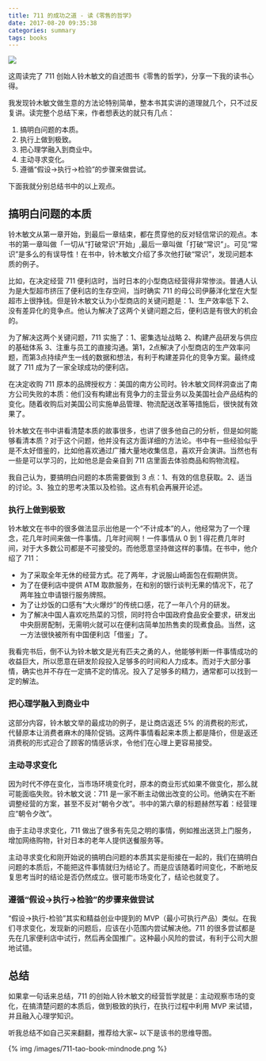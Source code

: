 ```yaml
---
title: 711 的成功之道 - 读《零售的哲学》
date: 2017-08-20 09:35:38
categories: summary
tags: books
---
```


![](http://img11.360buyimg.com/n1/jfs/t826/105/1361669663/276778/2b0f7740/55a36592N2a41e456.jpg)

这周读完了 711 创始人铃木敏文的自述图书《零售的哲学》，分享一下我的读书心得。

我发现铃木敏文做生意的方法论特别简单，整本书其实讲的道理就几个，只不过反复讲。读完整个总结下来，作者想表达的就只有几点：

 1. 搞明白问题的本质。
 2. 执行上做到极致。
 3. 把心理学融入到商业中。
 4. 主动寻求变化。
 5. 遵循“假设->执行->检验”的步骤来做尝试。

下面我就分别总结书中的以上观点。

## 搞明白问题的本质

铃木敏文从第一章开始，到最后一章结束，都在贯穿他的反对轻信常识的观点。本书的第一章叫做「一切从“打破常识”开始」,最后一章叫做「打破“常识”」。可见“常识”是多么的有误导性！在书中，铃木敏文介绍了多次他打破“常识”，发现问题本质的例子。

比如，在决定经营 711 便利店时，当时日本的小型商店经营得非常惨淡。普通人认为是大型超市挤压了便利店的生存空间，当时确实 711 的母公司伊藤洋化堂在大型超市上很挣钱。但是铃木敏文认为小型商店的关键问题是：1、生产效率低下 2、没有差异化的竞争点。他认为解决了这两个关键问题之后，便利店是有很大的机会的。

为了解决这两个关键问题，711 实施了：1、密集选址战略 2、构建产品研发与供应的基础体系 3、注重与员工的直接沟通。第1，2点解决了小型商店的生产效率问题，而第3点持续产生一线的数据和想法，有利于构建差异化的竞争方案。最终成就了 711 成为了一家全球成功的便利店。

在决定收购 711 原本的品牌授权方：美国的南方公司时。铃木敏文同样洞查出了南方公司失败的本质：他们没有构建出有竞争力的主营业务以及美国社会产品结构的变化。随着收购后对美国公司实施单品管理、物流配送改革等措施后，很快就有效果了。

铃木敏文在书中讲看清楚本质的故事很多，也讲了很多他自己的分析，但是如何能够看清本质？对于这个问题，他并没有这方面详细的方法论。书中有一些经验似乎是不太好借鉴的，比如他喜欢通过广播大量地收集信息，喜欢开会演讲。当然也有一些是可以学习的，比如他总是会亲自到 711 店里面去体验商品和购物流程。

我自己认为，要搞明白问题的本质需要做到 3 点：1、有效的信息获取。2、适当的讨论。3、独立的思考决策以及检验。这点有机会再展开论述。

### 执行上做到极致

铃木敏文在书中的很多做法显示出他是一个“不计成本”的人，他经常为了一个理念，花几年时间来做一件事情。几年时间啊！一件事情从 0 到 1 得花费几年时间，对于大多数公司都是不可接受的。而他愿意坚持做这样的事情。在书中，他介绍了 711：

 - 为了采取全年无休的经营方式。花了两年，才说服山崎面包在假期供货。
 - 为了在便利店中提供 ATM 取款服务，在和别的银行谈判无果的情况下，花了两年独立申请银行服务牌照。
 - 为了让炒饭的口感有“大火爆炒”的传统口感，花了一年八个月的研发。
 - 为了解决中国人喜欢吃热菜的习惯，同时符合中国政府食品安全要求，研发出中央厨房配制，无需明火就可以在便利店简单加热售卖的现煮食品。当然，这一方法很快被所有中国便利店「借鉴」了。

我看完书后，倒不认为铃木敏文是光有匹夫之勇的人，他能够判断一件事情成功的收益巨大，所以愿意在研发阶段投入足够多的时间和人力成本。而对于大部分事情，确实也并不存在一定搞不定的情况。投入了足够多的精力，通常都可以找到一定的解法。

### 把心理学融入到商业中

这部分内容，铃木敏文举的最成功的例子，是让商店返还 5% 的消费税的形式，代替原本让消费者麻木的降阶促销。这两件事情看起来本质上都是降价，但是返还消费税的形式迎合了顾客的情感诉求，令他们在心理上更容易接受。

### 主动寻求变化

因为时代不停在变化，当市场环境变化时，原本的商业形式如果不做变化，那么就可能面临失败。铃木敏文说：711 是一家不断主动做出改变的公司。他确实在不断调整经营的方案，甚至不反对“朝令夕改”。书中的第六章的标题赫然写着：经营理应“朝令夕改”。

由于主动寻求变化，711 做出了很多有先见之明的事情，例如推出送货上门服务，增加网络购物，针对日本的老年人提供送餐服务等。

主动寻求变化和刚开始说的搞明白问题的本质其实是衔接在一起的，我们在搞明白问题的本质后，不能把这件事情就归为结论了。而是应该随着时间变化，不断地反复思考当时的结论是否仍然成立。很可能市场变化了，结论也就变了。

### 遵循“假设->执行->检验”的步骤来做尝试

“假设->执行-检验”其实和精益创业中提到的 MVP（最小可执行产品）类似。在我们寻求变化，发现新的问题后，应该在小范围内尝试解决他。711 的很多尝试都是先在几家便利店中试行，然后再全国推广。这种最小风险的尝试，有利于公司大胆地试错。

## 总结

如果拿一句话来总结，711 的创始人铃木敏文的经营哲学就是：主动观察市场的变化，在搞清楚问题的本质后，做到极致的执行，在执行过程中利用 MVP 来试错，并且融入心理学知识。

听我总结不如自己买来翻翻，推荐给大家~ 以下是该书的思维导图。

{% img /images/711-tao-book-mindnode.png %}

